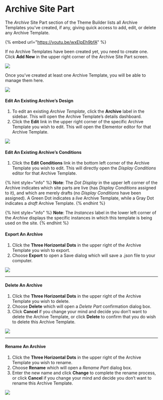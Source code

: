 # Archive Site Part

The _Archive_ Site Part section of the Theme Builder lists all Archive Templates you’ve created, if any, giving quick access to add, edit, or delete any Archive Template.

{% embed url="https://youtu.be/wxElpEh9bfA" %}

If no Archive Templates have been created yet, you need to create one. Click **Add New** in the upper right corner of the Archive Site Part screen.

![](https://elementor.com/cdn-cgi/image/f=auto,w=1024,h=1024/help/wp-content/uploads/sites/14/2020/08/sitepart-archive-blank-1024x313.jpg)

Once you’ve created at least one Archive Template, you will be able to manage them here.

![](https://elementor.com/cdn-cgi/image/f=auto,w=1024,h=1024/help/wp-content/uploads/sites/14/2020/08/sitepart-archive-1024x484.jpg)

#### Edit An Existing Archive’s Design

1. To edit an existing _Archive Template,_ click the **Archive** label in the sidebar. This will open the Archive Template’s details dashboard.
2. Click the **Edit** link in the upper right corner of the specific Archive Template you wish to edit. This will open the Elementor editor for that Archive Template.

![](https://elementor.com/cdn-cgi/image/f=auto,w=1024,h=1024/help/wp-content/uploads/sites/14/2020/08/sitepart-archive-1-1024x484.jpg)

#### Edit An Existing Archive’s Conditions

1. Click the **Edit Conditions** link in the bottom left corner of the Archive Template you wish to edit. This will directly open the _Display Conditions_ editor for that Archive Template.

{% hint style="info" %}
**Note**: The _Dot Display_ in the upper left corner of the Archive indicates which site parts are live (has _Display Conditions_ assigned to it), and which are merely drafts (no _Display Conditions_ have been assigned). A Green Dot indicates a _live_ Archive Template, while a Gray Dot indicates a _draft_ Archive Template.&#x20;
{% endhint %}

{% hint style="info" %}
**Note**: The _Instances_ label in the lower left corner of the _Archive_ displays the specific instances in which this template is being used on the site.&#x20;
{% endhint %}

#### Export An Archive

1. Click the **Three Horizontal Dots** in the upper right of the Archive Template you wish to export.&#x20;
2. Choose **Export** to open a Save dialog which will save a .json file to your computer.

![](https://elementor.com/cdn-cgi/image/f=auto,w=1024,h=1024/help/wp-content/uploads/sites/14/2020/08/renamedelete-4.jpg)

***

#### Delete An Archive

1. Click the **Three Horizontal Dots** in the upper right of the Archive Template you wish to delete.&#x20;
2. Choose **Delete** which will open a _Delete Part_ confirmation dialog box.&#x20;
3. Click **Cancel** if you change your mind and decide you don’t want to delete the Archive Template, or click **Delete** to confirm that you do wish to delete this Archive Template.

![](https://elementor.com/cdn-cgi/image/f=auto,w=1024,h=1024/help/wp-content/uploads/sites/14/2020/08/sitepart-delete-5.jpg)

***

#### Rename An Archive

1. Click the **Three Horizontal Dots** in the upper right of the Archive Template you wish to rename.&#x20;
2. Choose **Rename** which will open a _Rename Part_ dialog box.&#x20;
3. Enter the new name and click **Change** to complete the rename process, or click **Cancel** if you change your mind and decide you don’t want to rename this Archive Template.

![](https://elementor.com/cdn-cgi/image/f=auto,w=1024,h=1024/help/wp-content/uploads/sites/14/2020/08/sitepart-rename-4.jpg)
